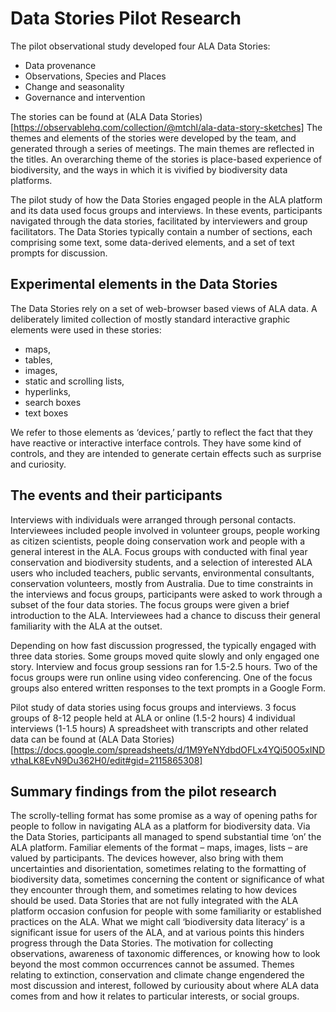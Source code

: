 # Data Stories Pilot Research

The pilot observational study developed four ALA Data Stories:
- Data provenance
- Observations, Species and Places
- Change and seasonality
- Governance and intervention

The stories can be found at (ALA Data Stories)[https://observablehq.com/collection/@mtchl/ala-data-story-sketches] The themes and elements of the stories were developed by the team, and generated through a series of meetings. The main themes are reflected in the titles. An overarching theme of the stories is place-based experience of biodiversity, and the ways in which it is vivified by biodiversity data platforms.

The pilot study of how the Data Stories engaged people in the ALA platform and its data used focus groups and interviews. In these events, participants navigated through the data stories, facilitated by interviewers and group facilitators. The Data Stories typically contain a number of sections, each comprising some text, some data-derived elements, and a set of text prompts for discussion.

## Experimental elements in the Data Stories

The Data Stories rely on a set of web-browser based views of ALA data. A deliberately limited collection of mostly standard interactive graphic elements were used in these stories:
- maps, 
- tables, 
- images, 
- static and scrolling lists, 
- hyperlinks, 
- search boxes
- text boxes 

We refer to those elements as ‘devices,’ partly to reflect the fact that they have reactive or interactive interface controls. They have some kind of controls, and  they are intended to generate certain effects such as surprise and curiosity.

## The events and their participants
Interviews with individuals were arranged through personal contacts. Interviewees included people involved in volunteer groups, people working as citizen scientists, people doing conservation work and people with a general interest in the ALA. Focus groups with conducted with final year conservation and biodiversity students, and a selection of interested ALA users who included teachers, public servants, environmental consultants, conservation volunteers, mostly from Australia.
Due to time constraints in the interviews and focus groups, participants were asked to work through a subset of the four data stories. The focus groups were given a brief introduction to the ALA. Interviewees had a chance to discuss their general familiarity with the ALA at the outset.

Depending on how fast discussion progressed, the typically engaged with three data stories. Some groups moved quite slowly and only engaged one story. Interview and focus group sessions ran for 1.5-2.5 hours. Two of the focus groups were run online using video conferencing. One of the focus groups also entered written responses to the text prompts in a Google Form.

Pilot study of data stories using focus groups and interviews. 3 focus groups of 8-12 people held at ALA or online (1.5-2 hours) 4 individual interviews (1-1.5 hours)
A spreadsheet with transcripts and other related data can be found at (ALA Data Stories)[https://docs.google.com/spreadsheets/d/1M9YeNYdbdOFLx4YQi50O5xINDvthaLK8EvN9Du362H0/edit#gid=2115865308]

## Summary findings from the pilot research
The scrolly-telling format has some promise as a way of opening paths for people to follow in navigating ALA as a platform for biodiversity data. Via the Data Stories, participants all managed to spend substantial time ‘on’ the ALA platform. 
Familiar elements of the format – maps, images, lists – are valued by participants. The devices however, also  bring with them uncertainties and disorientation, sometimes relating to the formatting of biodiversity data, sometimes concerning the content or significance of what they encounter through them, and sometimes relating to how devices should be used.
Data Stories that are not  fully integrated with the ALA platform occasion confusion for people with some familiarity or established practices on the ALA.
What we might call ‘biodiversity data literacy’ is a significant issue for users of the ALA, and at various points this hinders progress through the Data Stories. The motivation for collecting observations, awareness of taxonomic differences, or knowing how to look beyond the most common occurrences cannot be assumed.
Themes relating to extinction, conservation and climate change engendered the most discussion and interest, followed by curiousity about where ALA data comes from and how it relates to particular interests, or social groups. 

